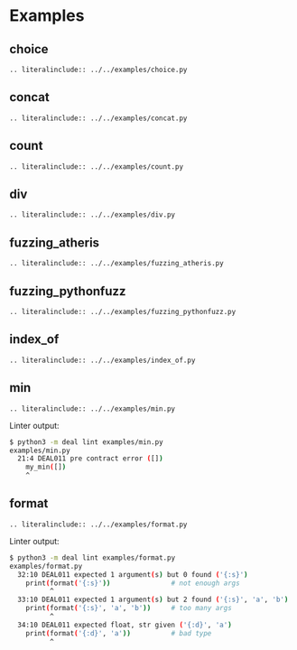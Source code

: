 # Examples

## choice

```eval_rst
.. literalinclude:: ../../examples/choice.py
```

## concat

```eval_rst
.. literalinclude:: ../../examples/concat.py
```

## count

```eval_rst
.. literalinclude:: ../../examples/count.py
```

## div

```eval_rst
.. literalinclude:: ../../examples/div.py
```

## fuzzing_atheris

```eval_rst
.. literalinclude:: ../../examples/fuzzing_atheris.py
```

## fuzzing_pythonfuzz

```eval_rst
.. literalinclude:: ../../examples/fuzzing_pythonfuzz.py
```

## index_of

```eval_rst
.. literalinclude:: ../../examples/index_of.py
```

## min

```eval_rst
.. literalinclude:: ../../examples/min.py
```

Linter output:

```bash
$ python3 -m deal lint examples/min.py
examples/min.py
  21:4 DEAL011 pre contract error ([])
    my_min([])
    ^
```

## format

```eval_rst
.. literalinclude:: ../../examples/format.py
```

Linter output:

```bash
$ python3 -m deal lint examples/format.py
examples/format.py
  32:10 DEAL011 expected 1 argument(s) but 0 found ('{:s}')
    print(format('{:s}'))               # not enough args
          ^
  33:10 DEAL011 expected 1 argument(s) but 2 found ('{:s}', 'a', 'b')
    print(format('{:s}', 'a', 'b'))     # too many args
          ^
  34:10 DEAL011 expected float, str given ('{:d}', 'a')
    print(format('{:d}', 'a'))          # bad type
          ^
```
